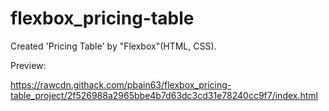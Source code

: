 # flexbox_pricing-table 


Created 'Pricing Table' by "Flexbox"(HTML, CSS).


Preview:

https://rawcdn.githack.com/pbain63/flexbox_pricing-table_project/2f526988a2965bbe4b7d63dc3cd31e78240cc9f7/index.html 
